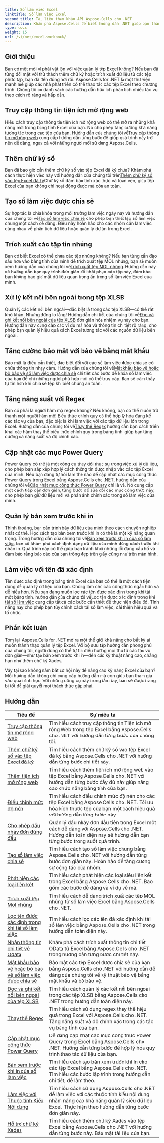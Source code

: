 ```yaml
---
title: Sổ làm việc Excel
linktitle: Sổ làm việc Excel
second_title: Tài liệu tham khảo API Aspose.Cells cho .NET
description: Khám phá Aspose.Cells để biết hướng dẫn .NET giúp bạn thành thạo cách làm việc với bảng tính Excel bằng các ví dụ mã từng bước.
type: docs
weight: 15
url: /vi/net/excel-workbook/
---
```

## Giới thiệu

Bạn có mệt mỏi vì phải vật lộn với việc quản lý tệp Excel không? Nếu bạn đã từng đối mặt với thử thách thêm chữ ký hoặc trích xuất dữ liệu từ các tệp phức tạp, bạn đã đến đúng nơi rồi. Aspose.Cells for .NET là một thư viện mạnh mẽ giúp các nhà phát triển có thể thao tác các tệp Excel theo chương trình. Chúng tôi có danh sách các hướng dẫn hữu ích phân tích nhiều tác vụ theo cách rõ ràng và hấp dẫn.

## Truy cập thông tin tiện ích mở rộng web

 Hiểu cách truy cập thông tin tiện ích mở rộng web có thể mở ra những khả năng mới trong bảng tính Excel của bạn. Nó cho phép tăng cường khả năng tương tác trong các tệp của bạn. Hướng dẫn của chúng tôi về[Truy cập thông tin mở rộng web](./access-web-extension-information/) cung cấp hướng dẫn từng bước để giúp quá trình này trở nên dễ dàng, ngay cả với những người mới sử dụng Aspose.Cells.

## Thêm chữ ký số

Bạn đã bao giờ cần thêm chữ ký số vào tệp Excel đã ký chưa? Khám phá cách thực hiện việc này với hướng dẫn của chúng tôi trên[Thêm chữ ký số vào tệp Excel đã ký](./add-digital-signature-to-an-already-signed-excel-file/)Chữ ký số đảm bảo tính xác thực và toàn vẹn, giúp tệp Excel của bạn không chỉ hoạt động được mà còn an toàn.

## Tạo sổ làm việc được chia sẻ

 Sự hợp tác là chìa khóa trong môi trường làm việc ngày nay và hướng dẫn của chúng tôi về[Tạo sổ làm việc chia sẻ](./create-shared-workbook/) cho phép bạn thiết lập sổ làm việc chung một cách dễ dàng. Điều này hoàn hảo cho các nhóm cần làm việc cùng nhau về phân tích dữ liệu hoặc quản lý dự án trong Excel. 

## Trích xuất các tập tin nhúng

 Bạn có biết Excel có thể chứa các tệp nhúng không? Nếu bạn từng cần đào sâu hơn vào bảng tính của mình để trích xuất tệp MOL nhúng, bạn sẽ muốn xem hướng dẫn của chúng tôi về[Trích xuất tệp MOL nhúng](./extract-embedded-mol-file/). Hướng dẫn này sẽ hướng dẫn bạn quy trình đơn giản để khôi phục các tệp này, đảm bảo bạn không bao giờ mất dữ liệu quan trọng ẩn trong sổ làm việc Excel của mình.

## Xử lý kết nối bên ngoài trong tệp XLSB

 Quản lý các kết nối bên ngoài—đặc biệt là trong các tệp XLSB—có thể rất khó khăn. Nhưng đừng lo lắng! Hướng dẫn chi tiết của chúng tôi về[Đọc và ghi kết nối bên ngoài của tệp XLSB](./read-and-write-external-connection-of-xlsb-file/) đơn giản hóa nhiệm vụ này cho bạn. Hướng dẫn này cung cấp các ví dụ mã hóa và thông tin chi tiết rõ ràng, cho phép bạn quản lý hiệu quả cách Excel tương tác với các nguồn dữ liệu bên ngoài. 

## Tăng cường bảo mật với bảo vệ bằng mật khẩu

 Bảo mật là điều cần thiết, đặc biệt đối với các sổ làm việc được chia sẻ có chứa thông tin nhạy cảm. Hướng dẫn của chúng tôi về[Mật khẩu bảo vệ hoặc bỏ bảo vệ sổ làm việc được chia sẻ](./password-protect-or-unprotect-shared-workbook/) chi tiết các bước để khóa sổ làm việc của bạn để chỉ những người phù hợp mới có thể truy cập. Bạn sẽ cảm thấy tự tin hơn khi chia sẻ tệp khi biết chúng an toàn.

## Tăng năng suất với Regex

Bạn có phải là người hâm mộ regex không? Nếu không, bạn có thể muốn trở thành một người hâm mộ! Biểu thức chính quy có thể hợp lý hóa đáng kể các tác vụ của bạn, đặc biệt là khi làm việc với các tập dữ liệu lớn trong Excel. Hướng dẫn của chúng tôi về[Thay thế Regex](./regex-replace/) hướng dẫn bạn cách triển khai các hàm thay thế biểu thức chính quy trong bảng tính, giúp bạn tăng cường cả năng suất và độ chính xác.

## Cập nhật các mục Power Query

 Power Query có thể là một công cụ thay đổi thực sự trong việc xử lý dữ liệu, cho phép bạn sắp xếp hợp lý cách thông tin được nhập vào các tệp Excel của mình. Nếu bạn đang tự hỏi làm thế nào để cập nhật các mục công thức Power Query trong Excel bằng Aspose.Cells cho .NET, hướng dẫn của chúng tôi về[Cập nhật mục công thức Power Query](./update-power-query-formula-item/) chỉ là vé. Nó cung cấp một cách tiếp cận đơn giản, từng bước để sửa đổi các mục công thức này, cho phép bạn giữ dữ liệu mới và phản ánh chính xác trong sổ làm việc của mình.

## Quản lý bản xem trước khi in

Thỉnh thoảng, bạn cần trình bày dữ liệu của mình theo cách chuyên nghiệp nhất có thể. Học cách tạo bản xem trước khi in có thể là một kỹ năng quan trọng. Trong hướng dẫn của chúng tôi về[Bản xem trước khi in của sổ làm việc](./workbook-print-preview/), bạn sẽ khám phá cách định dạng dữ liệu của mình đúng cách trước khi nhấn in. Quá trình này có thể giúp bạn tránh khỏi những lỗi đáng xấu hổ và đảm bảo rằng báo cáo của bạn trông đẹp trên giấy cũng như trên màn hình.

## Làm việc với tên đã xác định

 Tên được xác định trong bảng tính Excel của bạn có thể là một cách tiện dụng để quản lý dữ liệu của bạn. Chúng làm cho các công thức ngắn hơn và dễ hiểu hơn. Nếu bạn đang muốn lọc các tên được xác định trong khi tải một bảng tính, hướng dẫn của chúng tôi về[Lọc tên được xác định trong khi tải sổ làm việc](./filter-defined-names-while-loading-workbook/) cung cấp tất cả các bước cần thiết để thực hiện điều đó. Tính năng này cho phép bạn tùy chỉnh cách tải sổ làm việc, cải thiện hiệu quả và tổ chức.

## Phần kết luận

Tóm lại, Aspose.Cells for .NET mở ra một thế giới khả năng cho bất kỳ ai muốn thành thạo quản lý tệp Excel. Với bộ sưu tập hướng dẫn phong phú của chúng tôi, người dùng có thể tự tin điều hướng mọi thứ từ các tác vụ đơn giản—như tạo bản xem trước khi in—đến các kỹ thuật nâng cao, chẳng hạn như thêm chữ ký Xades. 

Vậy tại sao không nắm bắt cơ hội này để nâng cao kỹ năng Excel của bạn? Mỗi hướng dẫn không chỉ cung cấp hướng dẫn mà còn giúp bạn tham gia vào quá trình học. Với những công cụ này trong tầm tay, bạn sẽ được trang bị tốt để giải quyết mọi thách thức gặp phải. 


## Hướng dẫn 
| Tiêu đề | Sự miêu tả |
| --- | --- |
| [Truy cập thông tin mở rộng web](./access-web-extension-information/) | Tìm hiểu cách truy cập thông tin Tiện ích mở rộng Web trong tệp Excel bằng Aspose.Cells cho .NET với hướng dẫn từng bước của chúng tôi. |  
| [Thêm chữ ký số vào tệp Excel đã ký](./add-digital-signature-to-an-already-signed-excel-file/) | Tìm hiểu cách thêm chữ ký số vào tệp Excel đã ký bằng Aspose.Cells cho .NET với hướng dẫn từng bước chi tiết này. |  
| [Thêm tiện ích mở rộng web](./add-web-extension/) | Tìm hiểu cách thêm tiện ích mở rộng web vào tệp Excel bằng Aspose.Cells cho .NET với hướng dẫn từng bước đầy đủ này giúp nâng cao chức năng bảng tính của bạn. |  
| [Điều chỉnh mức độ nén](./adjust-compression-level/) | Tìm hiểu cách điều chỉnh mức độ nén cho các tệp Excel bằng Aspose.Cells cho .NET. Tối ưu hóa kích thước tệp của bạn một cách hiệu quả với hướng dẫn từng bước này. |  
| [Cho phép dấu nháy đơn đứng đầu](./allow-leading-apostrophe/) | Quản lý dấu nháy đơn đầu tiên trong Excel một cách dễ dàng với Aspose.Cells cho .NET. Hướng dẫn toàn diện này sẽ hướng dẫn bạn từng bước trong suốt quá trình. |  
| [Tạo sổ làm việc chia sẻ](./create-shared-workbook/) | Tìm hiểu cách tạo sổ làm việc chung bằng Aspose.Cells cho .NET với hướng dẫn từng bước đơn giản này. Hoàn hảo để tăng cường sự cộng tác của nhóm. |  
| [Phát hiện các loại liên kết](./detect-link-types/) | Tìm hiểu cách phát hiện các loại siêu liên kết trong Excel bằng Aspose.Cells cho .NET. Bao gồm các bước dễ dàng và ví dụ về mã. |  
| [Trích xuất tệp Mol nhúng](./extract-embedded-mol-file/) | Tìm hiểu cách dễ dàng trích xuất các tệp MOL nhúng từ sổ làm việc Excel bằng Aspose.Cells cho .NET. |  
| [Lọc tên được xác định trong khi tải sổ làm việc](./filter-defined-names-while-loading-workbook/) | Tìm hiểu cách lọc các tên đã xác định khi tải sổ làm việc bằng Aspose.Cells cho .NET trong hướng dẫn toàn diện này. |  
| [Nhận thông tin chi tiết về Odata](./get-odata-details/) | Khám phá cách trích xuất thông tin chi tiết OData từ Excel bằng Aspose.Cells cho .NET trong hướng dẫn từng bước chi tiết này. |  
| [Mật khẩu bảo vệ hoặc bỏ bảo vệ sổ làm việc được chia sẻ](./password-protect-or-unprotect-shared-workbook/) | Bảo mật các tệp Excel được chia sẻ của bạn bằng Aspose.Cells cho .NET với hướng dẫn dễ dàng của chúng tôi về kỹ thuật bảo vệ bằng mật khẩu và bỏ bảo vệ. |  
| [Đọc và ghi kết nối bên ngoài của tệp XLSB](./read-and-write-external-connection-of-xlsb-file/) | Tìm hiểu cách quản lý các kết nối bên ngoài trong các tệp XLSB bằng Aspose.Cells cho .NET trong hướng dẫn toàn diện này. |  
| [Thay thế Regex](./regex-replace/) | Tìm hiểu cách sử dụng regex thay thế hiệu quả trong Excel với Aspose.Cells cho .NET. Tăng năng suất và độ chính xác trong các tác vụ bảng tính của bạn. |  
| [Cập nhật mục công thức Power Query](./update-power-query-formula-item/) | Dễ dàng cập nhật các mục công thức Power Query trong Excel bằng Aspose.Cells cho .NET. Hướng dẫn từng bước để hợp lý hóa quy trình thao tác dữ liệu của bạn. |  
| [Bản xem trước khi in của sổ làm việc](./workbook-print-preview/) | Tìm hiểu cách tạo bản xem trước khi in cho các tệp Excel bằng Aspose.Cells cho .NET. Tìm hiểu các bước lập trình trong hướng dẫn chi tiết, dễ làm theo. |  
| [Làm việc với Thuộc tính Kiểu Nội dung](./working-with-content-type-properties/) | Tìm hiểu cách sử dụng Aspose.Cells cho .NET để làm việc với các thuộc tính kiểu nội dung nhằm nâng cao khả năng quản lý siêu dữ liệu Excel. Thực hiện theo hướng dẫn từng bước đơn giản này. |  
| [Hỗ trợ chữ ký Xades](./xades-signature-support/) | Tìm hiểu cách thêm chữ ký Xades vào tệp Excel bằng Aspose.Cells cho .NET với hướng dẫn từng bước này. Bảo mật tài liệu của bạn. |  
